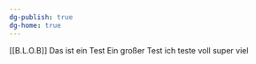 ```yaml
---
dg-publish: true
dg-home: true
---
```

[[B.L.O.B]]
Das ist ein Test Ein großer Test ich teste voll super viel